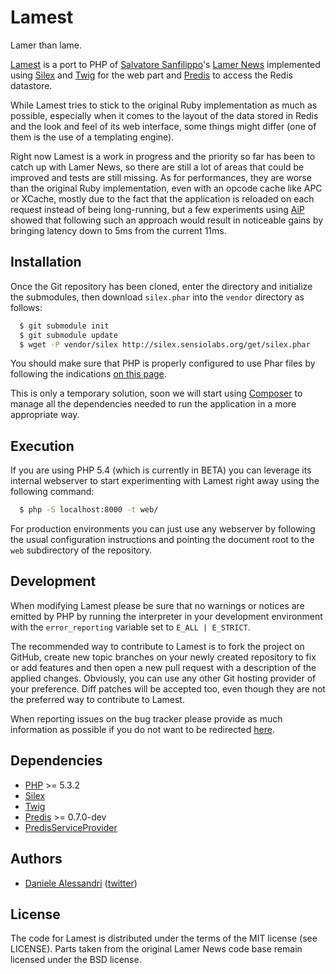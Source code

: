 Lamest
======

Lamer than lame.

[Lamest](http://github.com/nrk/lamest) is a port to PHP of [Salvatore Sanfilippo](http://antirez.com)'s
[Lamer News](http://github.com/antirez/lamernews) implemented using [Silex](http://silex.sensiolabs.com)
and [Twig](http://twig.sensiolabs.org) for the web part and [Predis](http://github.com/nrk/predis) to
access the Redis datastore.

While Lamest tries to stick to the original Ruby implementation as much as possible, especially when it
comes to the layout of the data stored in Redis and the look and feel of its web interface, some things
might differ (one of them is the use of a templating engine).

Right now Lamest is a work in progress and the priority so far has been to catch up with Lamer News, so
there are still a lot of areas that could be improved and tests are still missing. As for performances,
they are worse than the original Ruby implementation, even with an opcode cache like APC or XCache,
mostly due to the fact that the application is reloaded on each request instead of being long-running,
but a few experiments using [AiP](http://github.com/indeyets/appserver-in-php) showed that following
such an approach would result in noticeable gains by bringing latency down to 5ms from the current 11ms.


## Installation

Once the Git repository has been cloned, enter the directory and initialize the submodules, then download
`silex.phar` into the `vendor` directory as follows:

```bash
  $ git submodule init
  $ git submodule update
  $ wget -P vendor/silex http://silex.sensiolabs.org/get/silex.phar
```

You should make sure that PHP is properly configured to use Phar files by following the indications
[on this page](http://silex.sensiolabs.org/doc/usage.html#php-configuration).

This is only a temporary solution, soon we will start using [Composer](http://packagist.org/about-composer)
to manage all the dependencies needed to run the application in a more appropriate way.


## Execution

If you are using PHP 5.4 (which is currently in BETA) you can leverage its internal webserver to
start experimenting with Lamest right away using the following command:

```bash
  $ php -S localhost:8000 -t web/
```

For production environments you can just use any webserver by following the usual configuration
instructions and pointing the document root to the `web` subdirectory of the repository.


## Development

When modifying Lamest please be sure that no warnings or notices are emitted by PHP by running
the interpreter in your development environment with the `error_reporting` variable set to
`E_ALL | E_STRICT`.

The recommended way to contribute to Lamest is to fork the project on GitHub, create new topic
branches on your newly created repository to fix or add features and then open a new pull request
with a description of the applied changes. Obviously, you can use any other Git hosting provider
of your preference. Diff patches will be accepted too, even though they are not the preferred way
to contribute to Lamest.

When reporting issues on the bug tracker please provide as much information as possible if you do
not want to be redirected [here](http://yourbugreportneedsmore.info/).


## Dependencies

- [PHP](http://www.php.net) >= 5.3.2
- [Silex](http://silex.sensiolabs.com)
- [Twig](http://twig.sensiolabs.com)
- [Predis](http://github.com/nrk/predis) >= 0.7.0-dev
- [PredisServiceProvider](http://github.com/nrk/PredisServiceProvider)


## Authors

- [Daniele Alessandri](mailto:suppakilla@gmail.com) ([twitter](http://twitter.com/JoL1hAHN))


## License

The code for Lamest is distributed under the terms of the MIT license (see LICENSE).
Parts taken from the original Lamer News code base remain licensed under the BSD license.
